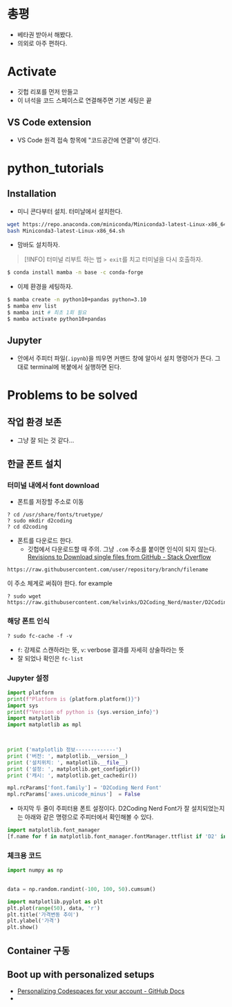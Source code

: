 # 총평 
- 베타권 받아서 해봤다. 
- 의외로 아주 편하다. 


# Activate 
- 깃헙 리포를 먼저 만들고
- 이 녀석을 코드 스페이스로 연결해주면 기본 세팅은 끝 

## VS Code extension 

- VS Code 원격 접속 항목에 "코드공간에 연결"이 생긴다. 

# python_tutorials 

## Installation 
- 미니 콘다부터 설치. 터미날에서 설치한다. 

```bash
wget https://repo.anaconda.com/miniconda/Miniconda3-latest-Linux-x86_64.sh
bash Miniconda3-latest-Linux-x86_64.sh

```

- 맘바도 설치하자. 

> [!INFO] 
> 터미널 리부트 하는 법 `> exit`를 치고 터미널을 다시 호출하자. 
```bash
$ conda install mamba -n base -c conda-forge
```

- 이제 환경을 세팅하자. 

```bash
$ mamba create -n python10+pandas python=3.10
$ mamba env list
$ mamba init # 최초 1회 필요 
$ mamba activate python10+pandas

```

## Jupyter 
- 안에서 주피터 파일(`.ipynb`)을 띄우면 커맨드 창에 알아서 설치 명령어가 뜬다. 그대로 terminal에 복붙에서 실행하면 된다. 

# Problems to be solved 

## 작업 환경 보존 

- 그냥 잘 되는 것 같다... 

## 한글 폰트 설치 

### 터미널 내에서 font download 

- 폰트를 저장할 주소로 이동 

```
? cd /usr/share/fonts/truetype/
? sudo mkdir d2coding 
? cd d2coding 
```

- 폰트를 다운로드 한다. 
	- 깃헙에서 다운로드할 때 주의. 그냥 `.com` 주소를 붙이면 인식이 되지 않는다. 
		[Revisions to Download single files from GitHub - Stack Overflow](https://stackoverflow.com/posts/4605068/revisions)

````
https://raw.githubusercontent.com/user/repository/branch/filename
````

이 주소 체계로 써줘야 한다.  for example 

```
? sudo wget https://raw.githubusercontent.com/kelvinks/D2Coding_Nerd/master/D2Coding%20v.1.3.2%20Nerd%20Font%20Complete.ttf`
```

### 해당 폰트 인식 

```
? sudo fc-cache -f -v 
```

- `f`: 강제로 스캔하라는 뜻, `v`: verbose 결과를 자세히 상술하라는 뜻 
- 잘 되었나 확인은 `fc-list`

### Jupyter 설정 


```python
import platform
print(f"Platform is {platform.platform()}")
import sys
print(f"Version of python is {sys.version_info}")
import matplotlib
import matplotlib as mpl

  

print ('matplotlib 정보-------------')
print ('버전: ', matplotlib.__version__)
print ('설치위치: ', matplotlib.__file__)
print ('설정: ', matplotlib.get_configdir())
print ('캐시: ', matplotlib.get_cachedir())

mpl.rcParams['font.family'] = 'D2Coding Nerd Font'
mpl.rcParams['axes.unicode_minus']  = False
```

- 마지막 두 줄이 주피터용 폰트 설정이다.  D2Coding Nerd Font가 잘 설치되었는지는 아래와 같은 명령으로 주피터에서 확인해볼 수 있다. 

```python
import matplotlib.font_manager
[f.name for f in matplotlib.font_manager.fontManager.ttflist if 'D2' in f.name]
```

### 체크용 코드 

```python
import numpy as np
  

data = np.random.randint(-100, 100, 50).cumsum()

import matplotlib.pyplot as plt
plt.plot(range(50), data, 'r')
plt.title('가격변동 추이')
plt.ylabel('가격')
plt.show()
```

## Container 구동 

## Boot up with personalized setups 
- [Personalizing Codespaces for your account - GitHub Docs](https://docs.github.com/en/codespaces/customizing-your-codespace/personalizing-codespaces-for-your-account)
- 
